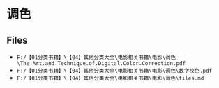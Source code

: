 # 调色

## Files

- `F:/【01分类书籍】\【04】其他分类大全\电影相关书籍\电影\调色\The.Art.and.Technique.of.Digital.Color.Correction.pdf`
- `F:/【01分类书籍】\【04】其他分类大全\电影相关书籍\电影\调色\数字校色.pdf`
- `F:/【01分类书籍】\【04】其他分类大全\电影相关书籍\电影\调色\files.md`
